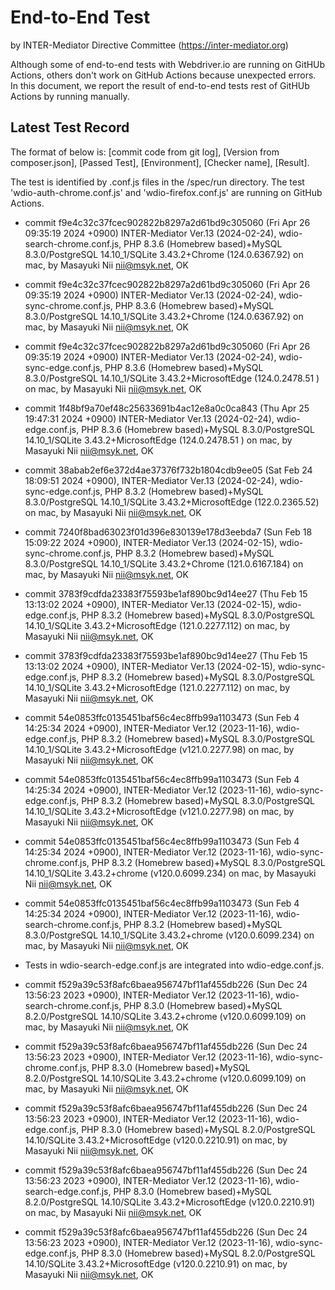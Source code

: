 # End-to-End Test

by INTER-Mediator Directive Committee (https://inter-mediator.org)

Although some of end-to-end tests with Webdriver.io are running on GitHUb Actions,
others don't work on GitHub Actions because unexpected errors.
In this document, we report the result of end-to-end tests rest of GitHUb Actions by running manually.

## Latest Test Record

The format of below is: [commit code from git log], [Version from composer.json], [Passed Test], [Environment], [Checker name], [Result].

The test is identified by .conf.js files in the /spec/run directory.
The test 'wdio-auth-chrome.conf.js' and 'wdio-firefox.conf.js' are running on GitHub Actions.

- commit f9e4c32c37fcec902822b8297a2d61bd9c305060 (Fri Apr 26 09:35:19 2024 +0900)
  INTER-Mediator Ver.13 (2024-02-24),
  wdio-search-chrome.conf.js,
  PHP 8.3.6 (Homebrew based)+MySQL 8.3.0/PostgreSQL 14.10_1/SQLite 3.43.2+Chrome (124.0.6367.92) on mac,
  by Masayuki Nii <nii@msyk.net>, OK

- commit f9e4c32c37fcec902822b8297a2d61bd9c305060 (Fri Apr 26 09:35:19 2024 +0900)
  INTER-Mediator Ver.13 (2024-02-24),
  wdio-sync-chrome.conf.js,
  PHP 8.3.6 (Homebrew based)+MySQL 8.3.0/PostgreSQL 14.10_1/SQLite 3.43.2+Chrome (124.0.6367.92) on mac,
  by Masayuki Nii <nii@msyk.net>, OK

- commit f9e4c32c37fcec902822b8297a2d61bd9c305060 (Fri Apr 26 09:35:19 2024 +0900)
  INTER-Mediator Ver.13 (2024-02-24),
  wdio-sync-edge.conf.js,
  PHP 8.3.6 (Homebrew based)+MySQL 8.3.0/PostgreSQL 14.10_1/SQLite 3.43.2+MicrosoftEdge (124.0.2478.51 ) on mac,
  by Masayuki Nii <nii@msyk.net>, OK

- commit 1f48bf9a70ef48c25633691b4ac12e8a0c0ca843 (Thu Apr 25 19:47:31 2024 +0900)
  INTER-Mediator Ver.13 (2024-02-24),
  wdio-edge.conf.js,
  PHP 8.3.6 (Homebrew based)+MySQL 8.3.0/PostgreSQL 14.10_1/SQLite 3.43.2+MicrosoftEdge (124.0.2478.51 ) on mac,
  by Masayuki Nii <nii@msyk.net>, OK

- commit 38abab2ef6e372d4ae37376f732b1804cdb9ee05 (Sat Feb 24 18:09:51 2024 +0900),
  INTER-Mediator Ver.13 (2024-02-24),
  wdio-sync-edge.conf.js,
  PHP 8.3.2 (Homebrew based)+MySQL 8.3.0/PostgreSQL 14.10_1/SQLite 3.43.2+MicrosoftEdge (122.0.2365.52) on mac,
  by Masayuki Nii <nii@msyk.net>, OK

- commit 7240f8bad63023f01d396e830139e178d3eebda7 (Sun Feb 18 15:09:22 2024 +0900),
  INTER-Mediator Ver.13 (2024-02-15),
  wdio-sync-chrome.conf.js,
  PHP 8.3.2 (Homebrew based)+MySQL 8.3.0/PostgreSQL 14.10_1/SQLite 3.43.2+Chrome (121.0.6167.184) on mac,
  by Masayuki Nii <nii@msyk.net>, OK

- commit 3783f9cdfda23383f75593be1af890bc9d14ee27 (Thu Feb 15 13:13:02 2024 +0900),
  INTER-Mediator Ver.13 (2024-02-15),
  wdio-edge.conf.js,
  PHP 8.3.2 (Homebrew based)+MySQL 8.3.0/PostgreSQL 14.10_1/SQLite 3.43.2+MicrosoftEdge (121.0.2277.112) on mac,
  by Masayuki Nii <nii@msyk.net>, OK

- commit 3783f9cdfda23383f75593be1af890bc9d14ee27 (Thu Feb 15 13:13:02 2024 +0900),
  INTER-Mediator Ver.13 (2024-02-15),
  wdio-sync-edge.conf.js,
  PHP 8.3.2 (Homebrew based)+MySQL 8.3.0/PostgreSQL 14.10_1/SQLite 3.43.2+MicrosoftEdge (121.0.2277.112) on mac,
  by Masayuki Nii <nii@msyk.net>, OK

- commit 54e0853ffc0135451baf56c4ec8ffb99a1103473 (Sun Feb 4 14:25:34 2024 +0900),
  INTER-Mediator Ver.12 (2023-11-16),
  wdio-edge.conf.js,
  PHP 8.3.2 (Homebrew based)+MySQL 8.3.0/PostgreSQL 14.10_1/SQLite 3.43.2+MicrosoftEdge (v121.0.2277.98) on mac,
  by Masayuki Nii <nii@msyk.net>, OK

- commit 54e0853ffc0135451baf56c4ec8ffb99a1103473 (Sun Feb 4 14:25:34 2024 +0900),
  INTER-Mediator Ver.12 (2023-11-16),
  wdio-sync-edge.conf.js,
  PHP 8.3.2 (Homebrew based)+MySQL 8.3.0/PostgreSQL 14.10_1/SQLite 3.43.2+MicrosoftEdge (v121.0.2277.98) on mac,
  by Masayuki Nii <nii@msyk.net>, OK

- commit 54e0853ffc0135451baf56c4ec8ffb99a1103473 (Sun Feb 4 14:25:34 2024 +0900),
  INTER-Mediator Ver.12 (2023-11-16),
  wdio-sync-chrome.conf.js,
  PHP 8.3.2 (Homebrew based)+MySQL 8.3.0/PostgreSQL 14.10_1/SQLite 3.43.2+chrome (v120.0.6099.234) on mac,
  by Masayuki Nii <nii@msyk.net>, OK

- commit 54e0853ffc0135451baf56c4ec8ffb99a1103473 (Sun Feb 4 14:25:34 2024 +0900),
  INTER-Mediator Ver.12 (2023-11-16),
  wdio-search-chrome.conf.js,
  PHP 8.3.2 (Homebrew based)+MySQL 8.3.0/PostgreSQL 14.10_1/SQLite 3.43.2+chrome (v120.0.6099.234) on mac,
  by Masayuki Nii <nii@msyk.net>, OK

- Tests in wdio-search-edge.conf.js are integrated into wdio-edge.conf.js.

- commit f529a39c53f8afc6baea956747bf11af455db226 (Sun Dec 24 13:56:23 2023 +0900),
  INTER-Mediator Ver.12 (2023-11-16),
  wdio-search-chrome.conf.js,
  PHP 8.3.0 (Homebrew based)+MySQL 8.2.0/PostgreSQL 14.10/SQLite 3.43.2+chrome (v120.0.6099.109) on mac,
  by Masayuki Nii <nii@msyk.net>, OK

- commit f529a39c53f8afc6baea956747bf11af455db226 (Sun Dec 24 13:56:23 2023 +0900),
  INTER-Mediator Ver.12 (2023-11-16),
  wdio-sync-chrome.conf.js,
  PHP 8.3.0 (Homebrew based)+MySQL 8.2.0/PostgreSQL 14.10/SQLite 3.43.2+chrome (v120.0.6099.109) on mac,
  by Masayuki Nii <nii@msyk.net>, OK

- commit f529a39c53f8afc6baea956747bf11af455db226 (Sun Dec 24 13:56:23 2023 +0900),
  INTER-Mediator Ver.12 (2023-11-16),
  wdio-edge.conf.js,
  PHP 8.3.0 (Homebrew based)+MySQL 8.2.0/PostgreSQL 14.10/SQLite 3.43.2+MicrosoftEdge (v120.0.2210.91) on mac,
  by Masayuki Nii <nii@msyk.net>, OK

- commit f529a39c53f8afc6baea956747bf11af455db226 (Sun Dec 24 13:56:23 2023 +0900),
  INTER-Mediator Ver.12 (2023-11-16),
  wdio-search-edge.conf.js,
  PHP 8.3.0 (Homebrew based)+MySQL 8.2.0/PostgreSQL 14.10/SQLite 3.43.2+MicrosoftEdge (v120.0.2210.91) on mac,
  by Masayuki Nii <nii@msyk.net>, OK

- commit f529a39c53f8afc6baea956747bf11af455db226 (Sun Dec 24 13:56:23 2023 +0900),
  INTER-Mediator Ver.12 (2023-11-16),
  wdio-sync-edge.conf.js,
  PHP 8.3.0 (Homebrew based)+MySQL 8.2.0/PostgreSQL 14.10/SQLite 3.43.2+MicrosoftEdge (v120.0.2210.91) on mac,
  by Masayuki Nii <nii@msyk.net>, OK
